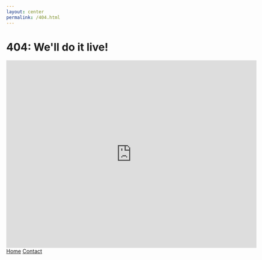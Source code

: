 ```yaml
---
layout: center
permalink: /404.html
---
```


# 404: We'll do it live!

<iframe width="666" height="500" src="https://www.youtube.com/embed/Qy-Y3HJNU_s" frameborder="0" allowfullscreen></iframe>

<div class="mt3">
  <a href="{{ site.baseurl }}/" class="button button-blue button-big">Home</a>
  <a href="{{ site.baseurl }}/contact/" class="button button-blue button-big">Contact</a>
</div>
